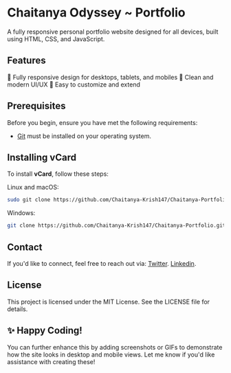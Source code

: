 # Chaitanya Odyssey ~ Portfolio
A fully responsive personal portfolio website designed for all devices, built using HTML, CSS, and JavaScript.

## Features
📱 Fully responsive design for desktops, tablets, and mobiles
🎨 Clean and modern UI/UX
🌟 Easy to customize and extend

## Prerequisites

Before you begin, ensure you have met the following requirements:

* [Git](https://git-scm.com/downloads "Download Git") must be installed on your operating system.

## Installing vCard

To install **vCard**, follow these steps:

Linux and macOS:

```bash
sudo git clone https://github.com/Chaitanya-Krish147/Chaitanya-Portfolio.git
```

Windows:

```bash
git clone https://github.com/Chaitanya-Krish147/Chaitanya-Portfolio.git
```

## Contact
If you'd like to connect, feel free to reach out via:
[Twitter](https://www.x.com/Chaitanyakc147).
[Linkedin](https://www.linkedin.com/krishna-chaitanya-/).

## License
This project is licensed under the MIT License. See the LICENSE file for details.

## ✨ Happy Coding!
You can further enhance this by adding screenshots or GIFs to demonstrate how the site looks in desktop and mobile views. Let me know if you'd like assistance with creating these!
